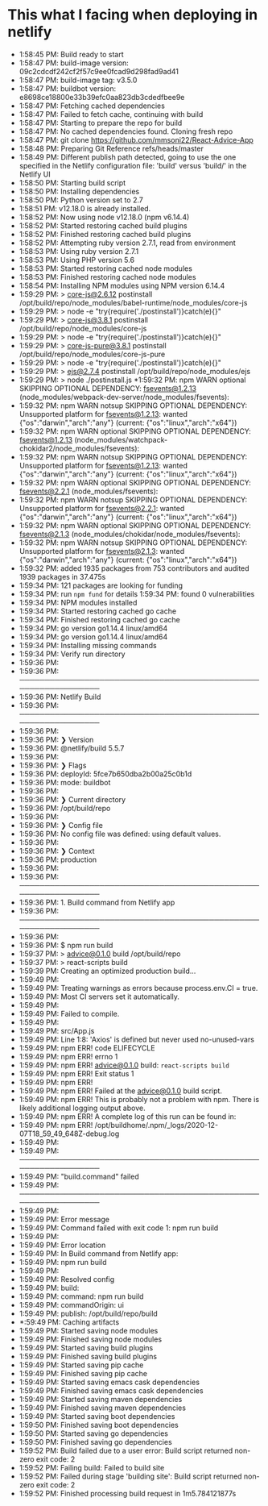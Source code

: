 # This what I facing when deploying in netlify

* 1:58:45 PM: Build ready to start
* 1:58:47 PM: build-image version: 09c2cdcdf242cf2f57c9ee0fcad9d298fad9ad41
* 1:58:47 PM: build-image tag: v3.5.0
* 1:58:47 PM: buildbot version: e8698ce18800e33b39efc0aa823db3cdedfbee9e
* 1:58:47 PM: Fetching cached dependencies
* 1:58:47 PM: Failed to fetch cache, continuing with build
* 1:58:47 PM: Starting to prepare the repo for build
* 1:58:47 PM: No cached dependencies found. Cloning fresh repo
* 1:58:47 PM: git clone https://github.com/mmsoni22/React-Advice-App
* 1:58:48 PM: Preparing Git Reference refs/heads/master
* 1:58:49 PM: Different publish path detected, going to use the one specified in the Netlify configuration file: 'build' versus 'build/' in the Netlify UI
* 1:58:50 PM: Starting build script
* 1:58:50 PM: Installing dependencies
* 1:58:50 PM: Python version set to 2.7
* 1:58:51 PM: v12.18.0 is already installed.
* 1:58:52 PM: Now using node v12.18.0 (npm v6.14.4)
* 1:58:52 PM: Started restoring cached build plugins
* 1:58:52 PM: Finished restoring cached build plugins
* 1:58:52 PM: Attempting ruby version 2.7.1, read from environment
* 1:58:53 PM: Using ruby version 2.7.1
* 1:58:53 PM: Using PHP version 5.6
* 1:58:53 PM: Started restoring cached node modules
* 1:58:53 PM: Finished restoring cached node modules
* 1:58:54 PM: Installing NPM modules using NPM version 6.14.4
* 1:59:29 PM: > core-js@2.6.12 postinstall /opt/build/repo/node_modules/babel-runtime/node_modules/core-js
* 1:59:29 PM: > node -e "try{require('./postinstall')}catch(e){}"
* 1:59:29 PM: > core-js@3.8.1 postinstall /opt/build/repo/node_modules/core-js
* 1:59:29 PM: > node -e "try{require('./postinstall')}catch(e){}"
* 1:59:29 PM: > core-js-pure@3.8.1 postinstall /opt/build/repo/node_modules/core-js-pure
* 1:59:29 PM: > node -e "try{require('./postinstall')}catch(e){}"
* 1:59:29 PM: > ejs@2.7.4 postinstall /opt/build/repo/node_modules/ejs
* 1:59:29 PM: > node ./postinstall.js
*1:59:32 PM: npm WARN optional SKIPPING OPTIONAL DEPENDENCY: fsevents@1.2.13 (node_modules/webpack-dev-server/node_modules/fsevents):
* 1:59:32 PM: npm WARN notsup SKIPPING OPTIONAL DEPENDENCY: Unsupported platform for fsevents@1.2.13: wanted {"os":"darwin","arch":"any"} (current: {"os":"linux","arch":"x64"})
* 1:59:32 PM: npm WARN optional SKIPPING OPTIONAL DEPENDENCY: fsevents@1.2.13 (node_modules/watchpack-chokidar2/node_modules/fsevents):
* 1:59:32 PM: npm WARN notsup SKIPPING OPTIONAL DEPENDENCY: Unsupported platform for fsevents@1.2.13: wanted {"os":"darwin","arch":"any"} (current: {"os":"linux","arch":"x64"})
* 1:59:32 PM: npm WARN optional SKIPPING OPTIONAL DEPENDENCY: fsevents@2.2.1 (node_modules/fsevents):
* 1:59:32 PM: npm WARN notsup SKIPPING OPTIONAL DEPENDENCY: Unsupported platform for fsevents@2.2.1: wanted {"os":"darwin","arch":"any"} (current: {"os":"linux","arch":"x64"})
* 1:59:32 PM: npm WARN optional SKIPPING OPTIONAL DEPENDENCY: fsevents@2.1.3 (node_modules/chokidar/node_modules/fsevents):
* 1:59:32 PM: npm WARN notsup SKIPPING OPTIONAL DEPENDENCY: Unsupported platform for fsevents@2.1.3: wanted {"os":"darwin","arch":"any"} (current: {"os":"linux","arch":"x64"})
* 1:59:32 PM: added 1935 packages from 753 contributors and audited 1939 packages in 37.475s
* 1:59:34 PM: 121 packages are looking for funding
* 1:59:34 PM:   run `npm fund` for details
1:59:34 PM: found 0 vulnerabilities
* 1:59:34 PM: NPM modules installed
* 1:59:34 PM: Started restoring cached go cache
* 1:59:34 PM: Finished restoring cached go cache
* 1:59:34 PM: go version go1.14.4 linux/amd64
* 1:59:34 PM: go version go1.14.4 linux/amd64
* 1:59:34 PM: Installing missing commands
* 1:59:34 PM: Verify run directory
* 1:59:36 PM: ​
* 1:59:36 PM: ────────────────────────────────────────────────────────────────
* 1:59:36 PM:   Netlify Build                                                 
* 1:59:36 PM: ────────────────────────────────────────────────────────────────
* 1:59:36 PM: ​
* 1:59:36 PM: ❯ Version
* 1:59:36 PM:   @netlify/build 5.5.7
* 1:59:36 PM: ​
* 1:59:36 PM: ❯ Flags
* 1:59:36 PM:   deployId: 5fce7b650dba2b00a25c0b1d
* 1:59:36 PM:   mode: buildbot
* 1:59:36 PM: ​
* 1:59:36 PM: ❯ Current directory
* 1:59:36 PM:   /opt/build/repo
* 1:59:36 PM: ​
* 1:59:36 PM: ❯ Config file
* 1:59:36 PM:   No config file was defined: using default values.
* 1:59:36 PM: ​
* 1:59:36 PM: ❯ Context
* 1:59:36 PM:   production
* 1:59:36 PM: ​
* 1:59:36 PM: ────────────────────────────────────────────────────────────────
* 1:59:36 PM:   1. Build command from Netlify app                             
* 1:59:36 PM: ────────────────────────────────────────────────────────────────
* 1:59:36 PM: ​
* 1:59:36 PM: $ npm run build
* 1:59:37 PM: > advice@0.1.0 build /opt/build/repo
* 1:59:37 PM: > react-scripts build
* 1:59:39 PM: Creating an optimized production build...
* 1:59:49 PM: 
* 1:59:49 PM: Treating warnings as errors because process.env.CI = true.
* 1:59:49 PM: Most CI servers set it automatically.
* 1:59:49 PM: 
* 1:59:49 PM: Failed to compile.
* 1:59:49 PM: 
* 1:59:49 PM: src/App.js
* 1:59:49 PM:   Line 1:8:  'Axios' is defined but never used  no-unused-vars
* 1:59:49 PM: npm ERR! code ELIFECYCLE
* 1:59:49 PM: npm ERR! errno 1
* 1:59:49 PM: npm ERR! advice@0.1.0 build: `react-scripts build`
* 1:59:49 PM: npm ERR! Exit status 1
* 1:59:49 PM: npm ERR!
* 1:59:49 PM: npm ERR! Failed at the advice@0.1.0 build script.
* 1:59:49 PM: npm ERR! This is probably not a problem with npm. There is likely additional logging output above.
* 1:59:49 PM: npm ERR! A complete log of this run can be found in:
* 1:59:49 PM: npm ERR!     /opt/buildhome/.npm/_logs/2020-12-07T18_59_49_648Z-debug.log
* 1:59:49 PM: ​
* 1:59:49 PM: ────────────────────────────────────────────────────────────────
* 1:59:49 PM:   "build.command" failed                                        
* 1:59:49 PM: ────────────────────────────────────────────────────────────────
* 1:59:49 PM: ​
* 1:59:49 PM:   Error message
* 1:59:49 PM:   Command failed with exit code 1: npm run build
* 1:59:49 PM: ​
* 1:59:49 PM:   Error location
* 1:59:49 PM:   In Build command from Netlify app:
* 1:59:49 PM:   npm run build
* 1:59:49 PM: ​
* 1:59:49 PM:   Resolved config
* 1:59:49 PM:   build:
* 1:59:49 PM:     command: npm run build
* 1:59:49 PM:     commandOrigin: ui
* 1:59:49 PM:     publish: /opt/build/repo/build
* *:59:49 PM: Caching artifacts
* 1:59:49 PM: Started saving node modules
* 1:59:49 PM: Finished saving node modules
* 1:59:49 PM: Started saving build plugins
* 1:59:49 PM: Finished saving build plugins
* 1:59:49 PM: Started saving pip cache
* 1:59:49 PM: Finished saving pip cache
* 1:59:49 PM: Started saving emacs cask dependencies
* 1:59:49 PM: Finished saving emacs cask dependencies
* 1:59:49 PM: Started saving maven dependencies
* 1:59:49 PM: Finished saving maven dependencies
* 1:59:49 PM: Started saving boot dependencies
* 1:59:50 PM: Finished saving boot dependencies
* 1:59:50 PM: Started saving go dependencies
* 1:59:50 PM: Finished saving go dependencies
* 1:59:52 PM: Build failed due to a user error: Build script returned non-zero exit code: 2
* 1:59:52 PM: Failing build: Failed to build site
* 1:59:52 PM: Failed during stage 'building site': Build script returned non-zero exit code: 2
* 1:59:52 PM: Finished processing build request in 1m5.784121877s